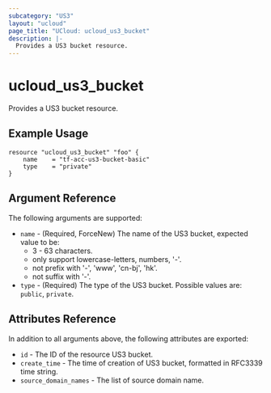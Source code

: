 ```yaml
---
subcategory: "US3"
layout: "ucloud"
page_title: "UCloud: ucloud_us3_bucket"
description: |-
  Provides a US3 bucket resource.
---
```


# ucloud_us3_bucket

Provides a US3 bucket resource.

## Example Usage

```hcl
resource "ucloud_us3_bucket" "foo" {
	name  	= "tf-acc-us3-bucket-basic"
    type    = "private"
}
```

## Argument Reference

The following arguments are supported:

* `name` - (Required, ForceNew) The name of the US3 bucket, expected value to be:
    - 3 - 63 characters.
    - only support lowercase-letters, numbers, '-'.
    - not prefix with '-', 'www', 'cn-bj', 'hk'.
    - not suffix with '-'.
* `type` - (Required) The type of the US3 bucket. Possible values are: `public`, `private`.

## Attributes Reference

In addition to all arguments above, the following attributes are exported:

* `id` - The ID of the resource US3 bucket.
* `create_time` - The time of creation of US3 bucket, formatted in RFC3339 time string.
* `source_domain_names` - The list of source domain name.